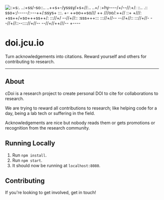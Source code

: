 ![
                 ::+s:.
             ..:+ss/-so::..
         ..++s+-/ysssy/+s+//:..
     ..+/ :+hy----/+/--//:+/:  ::..
  .::  sso+:/-----/:---++/:ssys+  :::.
 +-   ++oo++so/// ++ ///oo/:++//    ::+
 +///:    +ss++/+so+++ss++/:    ::://+/
 --//+//::    :sss+++:::    ::://+//--
     --//+//::           ::://+//-
         --//+//::--:::://+//--
             --//+//++///--
                 +----
](/images/doi-logo.svg)

doi.jcu.io
========

Turn acknowledgements into citations.  Reward yourself and others for contributing to research.

* * *

About
-----
cDoi is a research project to create personal DOI to cite for collaborations to research.

We are trying to reward all contributions to research; like helping code for a day, being a lab tech or suffering in the field.

Acknowledgements are nice but nobody reads them or gets promotions or recognition from the research community.



Running Locally
------------
1. Run `npm install`.
2. Run `npm start`.
3. It should now be running at `localhost:8080`.

Contributing
------------
If you're looking to get involved, get in touch!
